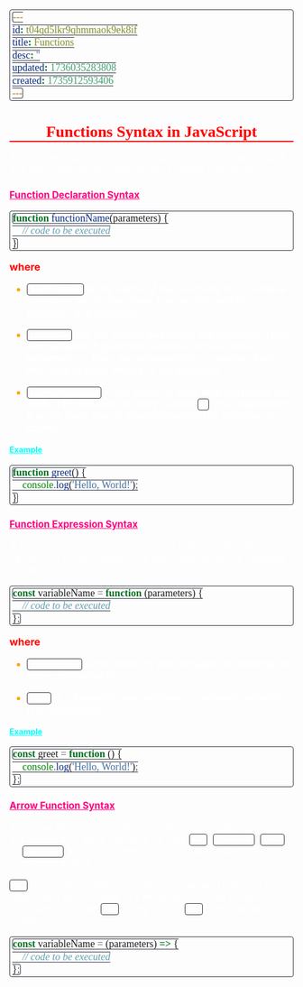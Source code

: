 ```yaml
---
id: t04qd5lkr9qhmmaok9ek8if
title: Functions
desc: ''
updated: 1736035283808
created: 1735912593406
---
```


<style>
    * { font-size: 18px; }
    h1 {
        color: red;
        font-weight: bold;
        border-bottom: 2px solid red; 
        font-family: 'Algerian';
        text-align: center;
        font-size: 2em;
    }
    h2 { 
        color: crimson; 
        font-weight: bold;
        font-family: 'Algerian'; 
        border-bottom: 2px solid crimson;
        font-size: 1.5em;
    }
    h3 { 
        color: rgb(255, 0, 127);
        font-weight: bold;
        text-decoration: underline;
        font-size: 1.2em;
        font-size: 1.2em;
    }
    h4 { 
        color: rgb(0, 255, 255);
        font-weight: bold;
        text-decoration: underline;
        font-size: 1em; 
    }
    h5 { 
        color: darkblue;
        font-weight: bold;
        font-style: italic;
        font-size: 0.9em;
    }
    code {
        font-family: 'Cascadia Code';
        border: 1px solid #282A36; 
        border-radius: 4px; 
        padding: 1px 4px; 
    }
    pre {
        font-family: 'Cascadia Code';
        border: 1px solid #282A36; 
        border-radius: 4px; 
        padding: 1px 4px; 
    }
    p { 
        font-style: 'Cascadia Code';
        color: white;
    }
    li { 
        margin-bottom: 10px;
        font-style: italic;
        font-weight: bold;
        color: orange;
    }
    ul { 
        margin-bottom: 10px;
        font-style: italic;
        font-weight: bold;
        color: orange;
    }
    b {
        font-weight: bold;
        color: rgb(255, 0, 0); 
    }
    u {
        text-decoration: underline;
        font-weight: bold;
        font-style: italic; 
    }
    a {
        color: #98c379;
        text-decoration: none;
    }
        a:hover {
        text-decoration: underline;
    }
    i {
        font-style: italic;
        color: yellow;
    }
</style>

# Functions Syntax in JavaScript

A function is a block of code that performs a specific task. It is executed when "something" invokes it (calls it).

### Function Declaration Syntax

```js
function functionName(parameters) {
    // code to be executed
}
```

<b>where</b>

-   `functionName` is the name of the function. It is a unique identifier for the function. It is used to call the function. It is optional.

-   `parameters` are the values passed to the function. They are optional. A function can have zero or more parameters. They are separated by commas. They are used to pass values to the function.
-   `code to be executed` is the block of code that performs the task. It is enclosed in curly braces `{}`. It is mandatory. It is the code that is executed when the function is called.

#### Example

```js
function greet() {
    console.log('Hello, World!');
}
```

### Function Expression Syntax

A function expression is a function that is assigned to a variable. It is not hoisted. It is executed when the variable is called.

```js
const variableName = function (parameters) {
    // code to be executed
};
```

<b>where</b>

-   `variableName` is the name of the variable the function is being assigned to.

-   `const` is a keyword that declares a constant variable. It is mandatory.

#### Example

```js
const greet = function () {
    console.log('Hello, World!');
};
```

### Arrow Function Syntax

An arrow function is a shorter syntax for writing function expressions. It does not have its own `this`, `arguments`, `super`, or `new.target`. It is not hoisted. It is executed when the variable is called.

`this` when talking about functions in general refers to the object that the function is a method of. Arrow functions do not have their own `this`. They inherit `this` from the parent scope.

```js
const variableName = (parameters) => {
    // code to be executed
};
```

